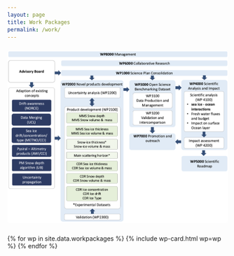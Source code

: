 ```yaml
---
layout: page
title: Work Packages
permalink: /work/
---
```


<!-- Workflow figure -->

<div style="text-align:center; margin-top: 1.5rem; margin-bottom: 1.5rem;">
  <img src="/assets/img/SO-SIMBA_WorkLogic_webpage.png" 
       style="max-width:100%; height:auto; border-radius:4px;">
</div>

<div class="workpackages-grid">
  {% for wp in site.data.workpackages %}
    {% include wp-card.html wp=wp %}
  {% endfor %}
</div>
